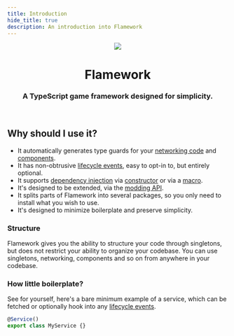 ```yaml
---
title: Introduction
hide_title: true
description: An introduction into Flamework
---
```

<center>
<img src="/img/flamework.png" style={{ "max-height": 180 }} />
<h1>Flamework</h1>
<h3>A TypeScript game framework designed for simplicity.</h3>
</center>

<br/>

## Why should I use it?

- It automatically generates type guards for your [networking code](/docs/additional-modules/networking/introduction) and [components](/docs/additional-modules/components/creating-a-component).
- It has non-obtrusive [lifecycle events](/docs/guides/lifecycle-events), easy to opt-in to, but entirely optional.
- It supports [dependency injection](/docs/guides/dependencies) via [constructor](/docs/guides/dependencies#dependency-injection) or via a [macro](/docs/guides/dependencies#dependency-macro).
- It's designed to be extended, via the [modding API](/docs/modding).
- It splits parts of Flamework into several packages, so you only need to install what you wish to use.
- It's designed to minimize boilerplate and preserve simplicity.

### Structure
Flamework gives you the ability to structure your code through singletons, but does not restrict your ability to organize your codebase.
You can use singletons, networking, components and so on from anywhere in your codebase.

### How little boilerplate?
See for yourself, here's a bare minimum example of a service, which can be fetched or optionally hook into any [lifecycle events](/docs/guides/lifecycle-events).

```ts
@Service()
export class MyService {}
```
